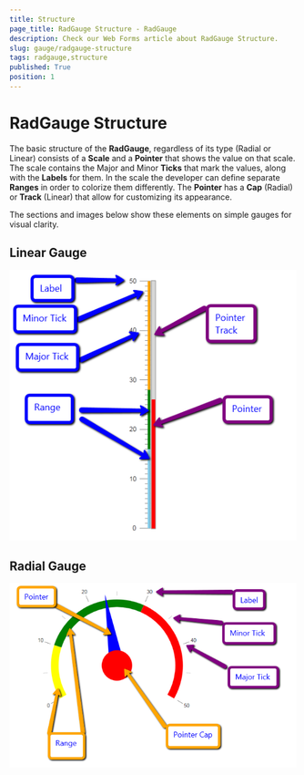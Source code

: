 ```yaml
---
title: Structure
page_title: RadGauge Structure - RadGauge
description: Check our Web Forms article about RadGauge Structure.
slug: gauge/radgauge-structure
tags: radgauge,structure
published: True
position: 1
---
```


# RadGauge Structure

The basic structure of the **RadGauge**, regardless of its type (Radial or Linear) consists of a **Scale**	and a **Pointer** that shows the value on that scale. The scale contains the Major and Minor **Ticks** that mark the values, along with the **Labels** for them. In the scale the developer can define separate **Ranges**	in order to colorize them differently. The **Pointer** has a **Cap** (Radial) or **Track** (Linear)	that allow for customizing its appearance.

The sections and images below show these elements on simple gauges for visual clarity.

## Linear Gauge

![gauge-types-linear-structure](images/gauge-types-linear-structure.png)

## Radial Gauge

![gauge-types-radial-structure](images/gauge-types-radial-structure.png)
